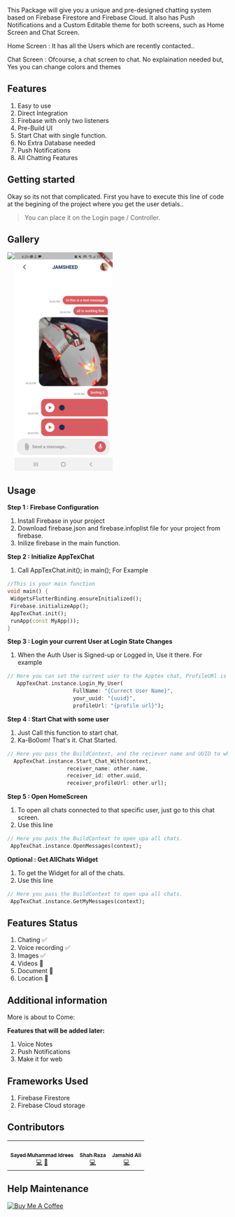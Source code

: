  This Package will give you a unique and pre-designed chatting system based on Firebase Firestore and Firebase Cloud.  It also has Push Notifications and a Custom Editable theme for both screens, such as Home Screen and Chat Screen.

Home Screen : 
It has all the Users which are recently contacted..

Chat Screen : 
Ofcourse, a chat screen to chat. No explaination needed but, Yes you can change colors and themes

## Features

1. Easy to use
2. Direct Integration
3. Firebase with only two listeners
4. Pre-Build UI
5. Start Chat with single function.
6. No Extra Database needed
7. Push Notifications
8. All Chatting Features

## Getting started

Okay so its not that complicated.
First you have to execute this line of code at the begining of the project where you get the user detials..
> You can place it on the Login page / Controller.


## Gallery
<div style="display:flex">
<code><img height="500px" src="https://raw.githubusercontent.com/XeroDays/apptex_chat/main/imgs/Messages.png"></code>
<code><img height="500px" src="https://raw.githubusercontent.com/XeroDays/apptex_chat/main/imgs/Chats.png"></code>
</div>



## Usage

**Step 1 : Firebase Configuration**
 1. Install Firebase in your project
 2. Download firebase.json and firebase.infoplist file for your project from firebase.
 3. Inilize firebase in the main function.

**Step 2 : Initialize AppTexChat**
 1. Call AppTexChat.init(); in main(); 
 For Example
 ```dart
//This is your main function
void main() {
  WidgetsFlutterBinding.ensureInitialized();
  Firebase.initializeApp();
  AppTexChat.init();
  runApp(const MyApp());
}
```


**Step 3 : Login your current User at Login State Changes**
1. When the Auth User is Signed-up or Logged in, Use it there.
For example
 ```dart
// Here you can set the current user to the Apptex chat, ProfileURl is Optional
    AppTexChat.instance.Login_My_User(
                      FullName: "{Currect User Name}",
                      your_uuid: "{uuid}",
                      profileUrl: "{profile url}");
```


**Step 4 : Start Chat with some user**

1. Just Call this function to start chat.
2. Ka-Bo0om! That's it. Chat Started.


 ```dart
// Here you pass the BuildContext, and the reciever name and UUID to which user you want to talk to.
   AppTexChat.instance.Start_Chat_With(context,
                    receiver_name: other.name,
                    receiver_id: other.uuid,
                    receiver_profileUrl: other.url);
```


**Step 5 : Open HomeScreen**

1. To open all chats connected to that specific user, just go to this chat screen.
2. Use this line
 ```dart
// Here you pass the BuildContext to open upa all chats.
  AppTexChat.instance.OpenMessages(context);
```


**Optional : Get AllChats Widget**

1. To get the Widget for all of the chats.
2. Use this line
 ```dart
// Here you pass the BuildContext to open upa all chats.
  AppTexChat.instance.GetMyMessages(context);
```



## Features Status
1. Chating ✅ 
2. Voice recording ✅ 
3. Images ✅ 
4. Videos 🚫
5. Document 🚫
6. Location 🚫


## Additional information

More is about to Come:

**Features that will be added later:**
1. Voice Notes
2. Push Notifications
3. Make it for web


## Frameworks Used
1. Firebase Firestore
2. Firebase Cloud storage


## Contributors

<!-- ALL-CONTRIBUTORS-LIST:START - Do not remove or modify this section -->
<!-- prettier-ignore-start -->
<!-- markdownlint-disable -->
<table>
  <tr>
    <td align="center"><a href="https://github.com/XeroDays"><img src="https://avatars.githubusercontent.com/u/38852291?v=4" width="100px;" alt=""/><br /><sub><b>Sayed Muhammad Idrees</b></sub></a><br />
    <a href="https://github.com/XeroDays" title="Code">💻</a> <a href="https://github.com/XeroDays" title="Design">🎨</a></td>
    <td align="center"><a href="https://github.com/ShahSomething"><img src="https://avatars.githubusercontent.com/u/63047096?v=4" width="100px;" alt=""/><br /><sub><b>Shah Raza</b></sub></a><br /><a href="https://github.com/ShahSomething" title="Code">💻</a></td>
    <td align="center"><a href="https://github.com/mrcse"><img src="https://avatars.githubusercontent.com/u/73348512?v=4" width="100px;" alt=""/><br /><sub><b>Jamshid Ali</b></sub></a><br /><a href="https://github.com/mrcse" title="Code">💻</a></td>
  </tr>
</table>


## Help Maintenance


<a href="https://www.buymeacoffee.com/sayedidrees" target="_blank"><img src="https://www.buymeacoffee.com/assets/img/custom_images/purple_img.png" alt="Buy Me A Coffee" style="height: auto !important;width: auto !important;" ></a>

